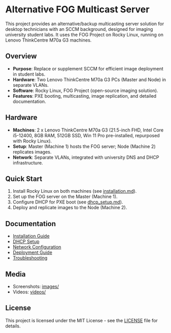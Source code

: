 # Alternative FOG Multicast Server

This project provides an alternative/backup multicasting server solution for desktop technicians with an SCCM background, designed for imaging university student labs. It uses the FOG Project on Rocky Linux, running on Lenovo ThinkCentre M70a G3 machines.

## Overview
- **Purpose**: Replace or supplement SCCM for efficient image deployment in student labs.
- **Hardware**: Two Lenovo ThinkCentre M70a G3 PCs (Master and Node) in separate VLANs.
- **Software**: Rocky Linux, FOG Project (open-source imaging solution).
- **Features**: PXE booting, multicasting, image replication, and detailed documentation.

## Hardware
- **Machines**: 2 x Lenovo ThinkCentre M70a G3 (21.5-inch FHD, Intel Core i5-12400, 8GB RAM, 512GB SSD, Win 11 Pro pre-installed, repurposed with Rocky Linux).
- **Setup**: Master (Machine 1) hosts the FOG server; Node (Machine 2) replicates images.
- **Network**: Separate VLANs, integrated with university DNS and DHCP infrastructure.

## Quick Start
1. Install Rocky Linux on both machines (see [installation.md](docs/installation.md)).
2. Set up the FOG server on the Master (Machine 1).
3. Configure DHCP for PXE boot (see [dhcp_setup.md](docs/dhcp_setup.md)).
4. Deploy and replicate images to the Node (Machine 2).

## Documentation
- [Installation Guide](docs/installation.md)
- [DHCP Setup](docs/dhcp_setup.md)
- [Network Configuration](docs/network_config.md)
- [Deployment Guide](docs/deployment_guide.md)
- [Troubleshooting](docs/troubleshooting.md)

## Media
- Screenshots: [images/](media/images/)
- Videos: [videos/](media/videos/)

## License
This project is licensed under the MIT License - see the [LICENSE](LICENSE) file for details.
